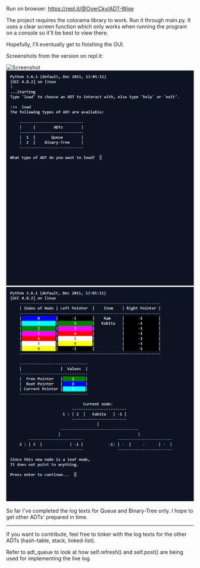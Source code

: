 Run on browser: https://repl.it/@OverCky/ADT-Wise

The project requires the colorama library to work.
Run it through main.py. It uses a clear screen function which 
only works when running the program on a console so it'll be best to 
view there.

Hopefully, I'll eventually get to finishing the GUI.

Screenshots from the version on repl.it:

![Screenshot](ADTWIse.gif)
![Screenshot](Screenshot0.PNG)
![Screenshot](Screenshot1.PNG)

So far I've completed the log texts for Queue and Binary-Tree only.
I hope to get other ADTs' prepared in time.

---------------------------------------

If you want to contribute, feel free to tinker with the log texts for the
other ADTs (hash-table, stack, linked-list).

Refer to adt_queue to look at how self.refresh() and self.post() are being used
for implementing the live log.
